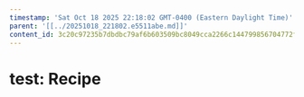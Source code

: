 ```yaml
---
timestamp: 'Sat Oct 18 2025 22:18:02 GMT-0400 (Eastern Daylight Time)'
parent: '[[../20251018_221802.e5511abe.md]]'
content_id: 3c20c97235b7dbdbc79af6b603509bc8049cca2266c144799856704772fb4d4e
---
```


# test: Recipe
